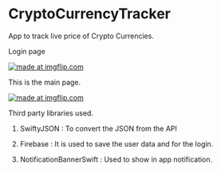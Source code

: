 # CryptoCurrencyTracker
App to track live price of Crypto Currencies. 

Login page

<a href="https://imgflip.com/i/20wb77"><img src="https://i.imgflip.com/20wb77.jpg" title="made at imgflip.com"/></a>

This is the main page.

<a href="https://imgflip.com/gif/20waol"><img src="https://i.imgflip.com/20waol.gif" title="made at imgflip.com"/></a>

Third party libraries used.

1. SwiftyJSON :
    To convert the JSON from the API

2. Firebase :
    It is used to save the user data and for the login.
    
3. NotificationBannerSwift :
    Used to show in app notification.
